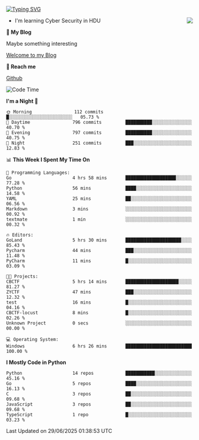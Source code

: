 [![Typing SVG](https://readme-typing-svg.herokuapp.com?font=Fira+Code&pause=1000&random=false&width=450&height=60&lines=Hello+%F0%9F%91%8B%F0%9F%8F%BB;I'm+JBNRZ)](https://git.io/typing-svg)

<a href="#">
  <img align="right" src="https://github-readme-stats.vercel.app/api?username=JBNRZ&show_icons=true&bg_color=15,f2f7fd,E0EAFC" />
</a>

- I'm learning Cyber Security in HDU

 **🌱 My Blog**

Maybe something interesting

[Welcome to my Blog](https://jbnrz.com.cn/)

 **💬 Reach me** 

[Github](https://github.com/JBNRZ)


<!--START_SECTION:waka-->
![Code Time](http://img.shields.io/badge/Code%20Time-1%2C294%20hrs%2056%20mins-blue)

**I'm a Night 🦉** 

```text
🌞 Morning                112 commits         █░░░░░░░░░░░░░░░░░░░░░░░░   05.73 % 
🌆 Daytime                796 commits         ██████████░░░░░░░░░░░░░░░   40.70 % 
🌃 Evening                797 commits         ██████████░░░░░░░░░░░░░░░   40.75 % 
🌙 Night                  251 commits         ███░░░░░░░░░░░░░░░░░░░░░░   12.83 % 
```


📊 **This Week I Spent My Time On** 

```text
💬 Programming Languages: 
Go                       4 hrs 58 mins       ███████████████████░░░░░░   77.28 % 
Python                   56 mins             ████░░░░░░░░░░░░░░░░░░░░░   14.58 % 
YAML                     25 mins             ██░░░░░░░░░░░░░░░░░░░░░░░   06.56 % 
Markdown                 3 mins              ░░░░░░░░░░░░░░░░░░░░░░░░░   00.92 % 
textmate                 1 min               ░░░░░░░░░░░░░░░░░░░░░░░░░   00.32 % 

🔥 Editors: 
GoLand                   5 hrs 30 mins       █████████████████████░░░░   85.43 % 
Pycharm                  44 mins             ███░░░░░░░░░░░░░░░░░░░░░░   11.48 % 
PyCharm                  11 mins             █░░░░░░░░░░░░░░░░░░░░░░░░   03.09 % 

🐱‍💻 Projects: 
CBCTF                    5 hrs 14 mins       ████████████████████░░░░░   81.27 % 
ZYCTF                    47 mins             ███░░░░░░░░░░░░░░░░░░░░░░   12.32 % 
test                     16 mins             █░░░░░░░░░░░░░░░░░░░░░░░░   04.16 % 
CBCTF-locust             8 mins              █░░░░░░░░░░░░░░░░░░░░░░░░   02.26 % 
Unknown Project          0 secs              ░░░░░░░░░░░░░░░░░░░░░░░░░   00.00 % 

💻 Operating System: 
Windows                  6 hrs 26 mins       █████████████████████████   100.00 % 
```

**I Mostly Code in Python** 

```text
Python                   14 repos            ███████████░░░░░░░░░░░░░░   45.16 % 
Go                       5 repos             ████░░░░░░░░░░░░░░░░░░░░░   16.13 % 
C                        3 repos             ██░░░░░░░░░░░░░░░░░░░░░░░   09.68 % 
JavaScript               3 repos             ██░░░░░░░░░░░░░░░░░░░░░░░   09.68 % 
TypeScript               1 repo              █░░░░░░░░░░░░░░░░░░░░░░░░   03.23 % 
```




 Last Updated on 29/06/2025 01:38:53 UTC
<!--END_SECTION:waka-->

